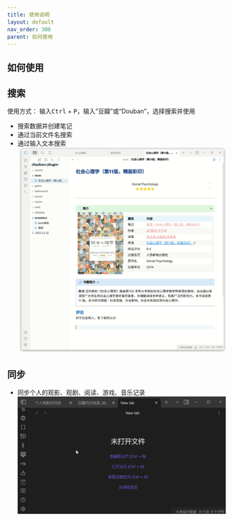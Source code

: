 ```yaml
---
title: 使用说明
layout: default
nav_order: 300
parent: 如何使用
---
```

## 如何使用
## 搜索
使用方式： 输入<kbd>Ctrl</kbd> + <kbd>P</kbd>，输入“豆瓣”或“Douban”，选择搜索并使用
- 搜索数据并创建笔记  
- 通过当前文件名搜索
- 通过输入文本搜索
  ![search_and_create](img/search_and_create_note.gif)


## 同步
- 同步个人的观影、观剧、阅读、游戏、音乐记录    
  ![Sync Data From Douban](img/sync_data_from_douban.gif)
